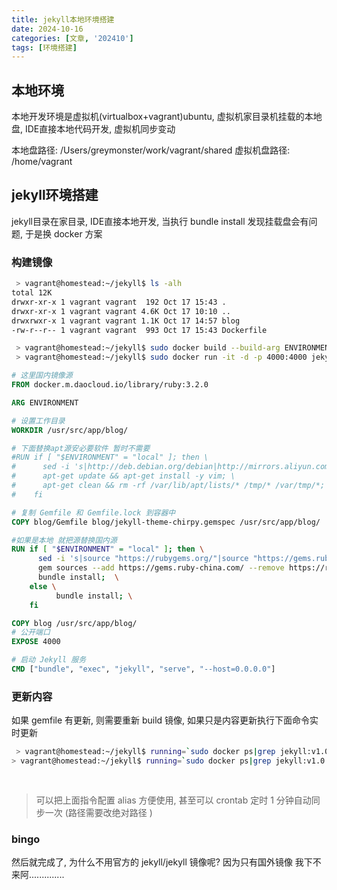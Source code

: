 ```yaml
---
title: jekyll本地环境搭建
date: 2024-10-16
categories: [文章, '202410']
tags: [环境搭建]
---
```


## 本地环境

本地开发环境是虚拟机(virtualbox+vagrant)ubuntu, 虚拟机家目录机挂载的本地盘, IDE直接本地代码开发, 虚拟机同步变动

本地盘路径: /Users/greymonster/work/vagrant/shared
虚拟机盘路径: /home/vagrant

## jekyll环境搭建
jekyll目录在家目录, IDE直接本地开发, 当执行 bundle install 发现挂载盘会有问题, 于是换 docker 方案

### 构建镜像


```bash
 > vagrant@homestead:~/jekyll$ ls -alh
total 12K
drwxr-xr-x 1 vagrant vagrant  192 Oct 17 15:43 .
drwxr-xr-x 1 vagrant vagrant 4.6K Oct 17 10:10 ..
drwxrwxr-x 1 vagrant vagrant 1.1K Oct 17 14:57 blog
-rw-r--r-- 1 vagrant vagrant  993 Oct 17 15:43 Dockerfile

 > vagrant@homestead:~/jekyll$ sudo docker build --build-arg ENVIRONMENT=local -t jekyll:v1.0.0 .
 > vagrant@homestead:~/jekyll$ sudo docker run -it -d -p 4000:4000 jekyll:v1.0.0
```

```dockerfile
# 这里国内镜像源
FROM docker.m.daocloud.io/library/ruby:3.2.0

ARG ENVIRONMENT

# 设置工作目录
WORKDIR /usr/src/app/blog/

# 下面替换apt源安必要软件 暂时不需要
#RUN if [ "$ENVIRONMENT" = "local" ]; then \
#      sed -i 's|http://deb.debian.org/debian|http://mirrors.aliyun.com/debian|g' /etc/apt/sources.list; \
#      apt-get update && apt-get install -y vim; \
#      apt-get clean && rm -rf /var/lib/apt/lists/* /tmp/* /var/tmp/*; \
#    fi

# 复制 Gemfile 和 Gemfile.lock 到容器中
COPY blog/Gemfile blog/jekyll-theme-chirpy.gemspec /usr/src/app/blog/

#如果是本地 就把源替换国内源
RUN if [ "$ENVIRONMENT" = "local" ]; then \
      sed -i 's|source "https://rubygems.org/"|source "https://gems.ruby-china.com/"|' Gemfile; \
      gem sources --add https://gems.ruby-china.com/ --remove https://rubygems.org/; \
      bundle install;  \
    else \
          bundle install; \
    fi

COPY blog /usr/src/app/blog/
# 公开端口
EXPOSE 4000

# 启动 Jekyll 服务
CMD ["bundle", "exec", "jekyll", "serve", "--host=0.0.0.0"]

```

### 更新内容

如果 gemfile 有更新, 则需要重新 build 镜像, 如果只是内容更新执行下面命令实时更新

```bash
 > vagrant@homestead:~/jekyll$ running=`sudo docker ps|grep jekyll:v1.0.0|awk '{print $1}'` && sudo docker exec $running bash -c "rm -rf /usr/src/app/blog/_posts/" && sudo docker cp ./blog/_posts $running:/usr/src/app/blog/_posts
> vagrant@homestead:~/jekyll$ running=`sudo docker ps|grep jekyll:v1.0.0|awk '{print $1}'` && sudo docker exec $running bash -c "rm -rf /usr/src/app/blog/commons/" && sudo docker cp ./blog/commons $running:/usr/src/app/blog/commons
 
 
```

> 可以把上面指令配置 alias 方便使用, 甚至可以 crontab 定时 1 分钟自动同步一次 (路径需要改绝对路径 )

### bingo

然后就完成了, 为什么不用官方的 jekyll/jekyll 镜像呢? 因为只有国外镜像 我下不来阿..............
